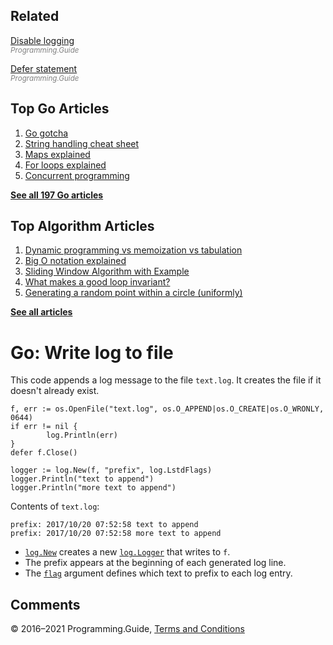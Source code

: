 ## Related

[Disable logging](disable-logging-output.html)  
<span style="color: grey; font-style: italic; font-size: smaller">Programming.Guide</span>

[Defer statement](defer.html)  
<span style="color: grey; font-style: italic; font-size: smaller">Programming.Guide</span>

## Top Go Articles

1.  [Go gotcha](go-gotcha.html)
2.  [String handling cheat sheet](string-functions-reference-cheat-sheet.html)
3.  [Maps explained](maps-explained.html)
4.  [For loops explained](for-loop.html)
5.  [Concurrent programming](go-concurrency-tutorial.html)

[**See all 197 Go articles**](index.html)

## Top Algorithm Articles

1.  [Dynamic programming vs memoization vs tabulation](../dynamic-programming-vs-memoization-vs-tabulation.html)
2.  [Big O notation explained](../big-o-notation-explained.html)
3.  [Sliding Window Algorithm with Example](../sliding-window-example.html)
4.  [What makes a good loop invariant?](../what-makes-a-good-loop-invariant.html)
5.  [Generating a random point within a circle (uniformly)](../random-point-within-circle.html)

[**See all articles**](../index.html)

# Go: Write log to file

This code appends a log message to the file `text.log`. It creates the file if it doesn't already exist.

    f, err := os.OpenFile("text.log", os.O_APPEND|os.O_CREATE|os.O_WRONLY, 0644)
    if err != nil {
            log.Println(err)
    }
    defer f.Close()

    logger := log.New(f, "prefix", log.LstdFlags)
    logger.Println("text to append")
    logger.Println("more text to append")

Contents of `text.log`:

    prefix: 2017/10/20 07:52:58 text to append
    prefix: 2017/10/20 07:52:58 more text to append

- [`log.New`](https://golang.org/pkg/log/#New) creates a new [`log.Logger`](https://golang.org/pkg/log/#Logger) that writes to `f`.
- The prefix appears at the beginning of each generated log line.
- The [`flag`](https://golang.org/pkg/log/#pkg-constants) argument defines which text to prefix to each log entry.

## Comments



© 2016–2021 Programming.Guide, [Terms and Conditions](../terms-and-conditions.html)
